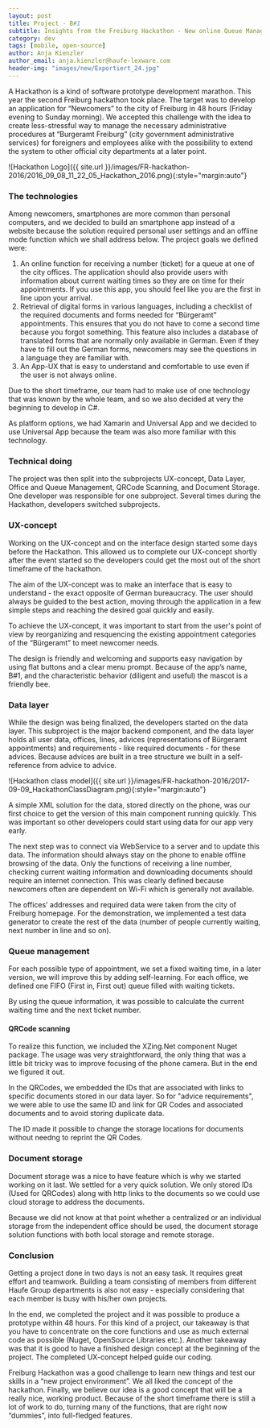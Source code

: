 ```yaml
---
layout: post
title: Project - B#1 
subtitle: Insights from the Freiburg Hackathon - New online Queue Management in Bürgeramt
category: dev
tags: [mobile, open-source]
author: Anja Kienzler
author_email: anja.kienzler@haufe-lexware.com
header-img: "images/new/Exportiert_24.jpg"
---
```


A Hackathon is a kind of software prototype development marathon. This year the second Freiburg hackathon took place. The target was to develop an application for “Newcomers” to the city of Freiburg in 48 hours (Friday evening to Sunday morning). We accepted this challenge with the idea to create less-stressful way to manage the necessary administrative procedures at “Burgeramt Freiburg” (city government administrative services) for foreigners and employees alike with the possibility to extend the system to other official city departments at a later point.

![Hackathon Logo]({{ site.url }}/images/FR-hackathon-2016/2016_09_08_11_22_05_Hackathon_2016.png){:style="margin:auto"}

### The technologies

Among newcomers, smartphones are more common than personal computers, and we decided to build an smartphone app instead of a website because the solution required personal user settings and an offline mode function which we shall address below. The project goals we defined were:

1. An online function for receiving a number (ticket) for a queue at one of the city offices. The application should also provide users with information about current waiting times so they are on time for their appointments. If you use this app, you should feel like you are the first in line upon your arrival. 
2. Retrieval of digital forms in various languages, including a checklist of the required documents and forms needed for “Bürgeramt” appointments. This ensures that you do not have to come a second time because you forgot something. This feature also includes a database of translated forms that are normally only available in German. Even if they have to fill out the German forms, newcomers may see the questions in a language they are familiar with.
3. An App-UX that is easy to understand and comfortable to use even if the user is not always online.

Due to the short timeframe, our team had to make use of one technology that was known by the whole team, and so we also decided at very the beginning to develop in C#.

As platform options, we had Xamarin and Universal App and we decided to use Universal App because the team was also more familiar with this technology. 

### Technical doing

The project was then split into the subprojects UX-concept, Data Layer, Office and Queue Management, QRCode Scanning, and Document Storage. One developer was responsible for one subproject. Several times during the Hackathon, developers switched subprojects. 

### UX-concept

Working on the UX-concept and on the interface design started some days before the Hackathon. This allowed us to complete our UX-concept shortly after the event started so the developers could get the most out of the short timeframe of the hackathon.

The aim of the UX-concept was to make an interface that is easy to understand - the exact opposite of German bureaucracy. The user should always be guided to the best action, moving through the application in a few simple steps and reaching the desired goal quickly and easily.

To achieve the UX-concept, it was important to start from the user's point of view by reorganizing and resquencing the existing appointment categories of the “Bürgeramt” to meet newcomer needs.

The design is friendly and welcoming and supports easy navigation by using flat buttons and a clear menu prompt.  Because of the app’s name, B#1, and the characteristic behavior (diligent and useful) the mascot is a friendly bee.

### Data layer

While the design was being finalized, the developers started on the data layer. This subproject is the major backend component, and the data layer holds all user data, offices, lines, advices (representations of Bürgeramt appointments) and requirements - like required documents - for these advices. Because advices are built in a tree structure we built in a self-reference from advice to advice.

![Hackathon class model]({{ site.url }}/images/FR-hackathon-2016/2017-09-09_HackathonClassDiagram.png){:style="margin:auto"}

A simple XML solution for the data, stored directly on the phone, was our first choice to get the version of this main component running quickly. This was important so other developers could start using data for our app very early. 

The next step was to connect via WebService to a server and to update this data. The information should always stay on the phone to enable offline browsing of the data. Only the functions of receiving a line number, checking current waiting information and downloading documents should require an internet connection. This was clearly defined because newcomers often are dependent on Wi-Fi which is generally not available. 

The offices’ addresses and required data were taken from the city of Freiburg homepage. For the demonstration, we implemented a test data generator to create the rest of the data (number of people currently waiting, next number in line and so on).

### Queue management

For each possible type of appointment, we set a fixed waiting time, in a later version, we will improve this by adding self-learning. For each office, we defined one FIFO (First in, First out) queue filled with waiting tickets. 

By using the queue information, it was possible to calculate the current waiting time and the next ticket number. 

#### QRCode scanning

To realize this function, we included the XZing.Net component Nuget package. The usage was very straightforward, the only thing that was a little bit tricky was to improve focusing of the phone camera. But in the end we figured it out. 

In the QRCodes, we embedded the IDs that are associated with links to specific documents stored in our data layer. So for "advice requirements", we were able to use the same ID and link for QR Codes and associated documents and to avoid storing duplicate data.

The ID made it possible to change the storage locations for documents without needng to reprint the QR Codes.

### Document storage

Document storage was a nice to have feature which is why we started working on it last. We settled for a very quick solution. We only stored IDs (Used for QRCodes) along with http links to the documents so we could use cloud storage to address the documents.

Because we did not know at that point whether a centralized or an individual storage from the independent office should be used, the document storage solution functions with both local storage and remote storage.

### Conclusion

Getting a project done in two days is not an easy task. It requires great effort and teamwork. Building a team consisting of members from different Haufe Group departments is also not easy - especially considering that each member is busy with his/her own projects.

In the end, we completed the project and it was possible to produce a prototype within 48 hours. For this kind of a project, our takeaway is that you have to concentrate on the core functions and use as much external code as possible (Nuget, OpenSource Libraries etc.). Another takeaway was that it is good to have a finished design concept at the beginning of the project. The completed UX-concept helped guide our coding.

Freiburg Hackathon was a good challenge to learn new things and test our skills in a “new project environment”. We all liked the concept of the hackathon.
Finally, we believe our idea is a good concept that will be a really nice, working product. Because of the short timeframe there is still a lot of work to do, turning many of the functions, that are right now “dummies”, into full-fledged features. 
